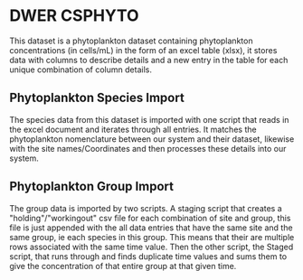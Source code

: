 # DWER CSPHYTO
This dataset is a phytoplankton dataset containing phytoplankton concentrations (in cells/mL)  in the form of an excel table (xlsx), it stores data with columns to describe details and a new entry in the table for each unique combination of column details.

## Phytoplankton Species Import
The species data from this dataset is imported with one script that reads in the excel document and iterates through all entries. It matches the phytoplankton nomenclature between our system and their dataset, likewise with the site names/Coordinates and then processes these details into our system.

## Phytoplankton Group Import
The group data is imported by two scripts. A staging script that creates a "holding"/"workingout" csv file for each combination of site and group, this file is just appended with the all data entries that have the same site and the same group, ie each species in this group. This means that their are multiple rows associated with the same time value. Then the other script, the Staged script, that runs through and finds duplicate time values and sums them to give the concentration of that entire group at that given time.